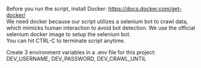 Before you run the script, install Docker: https://docs.docker.com/get-docker/   
We need docker because our script utilizes a selenium bot to crawl data, which mimicks human interaction to avoid bot detection. We use the official selenium docker image to setup the selenium bot.   
You can hit CTRL-C to terminate script anytime.  

Create 3 environment variables in a .env file for this project:
DEV_USERNAME, DEV_PASSWORD, DEV_CRAWL_UNTIL


